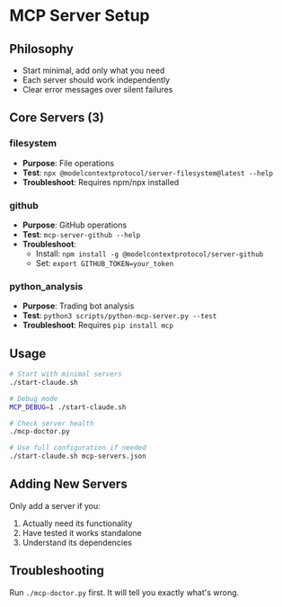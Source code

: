 # MCP Server Setup

## Philosophy
- Start minimal, add only what you need
- Each server should work independently  
- Clear error messages over silent failures

## Core Servers (3)

### filesystem
- **Purpose**: File operations
- **Test**: `npx @modelcontextprotocol/server-filesystem@latest --help`
- **Troubleshoot**: Requires npm/npx installed

### github
- **Purpose**: GitHub operations
- **Test**: `mcp-server-github --help`
- **Troubleshoot**: 
  - Install: `npm install -g @modelcontextprotocol/server-github`
  - Set: `export GITHUB_TOKEN=your_token`

### python_analysis
- **Purpose**: Trading bot analysis
- **Test**: `python3 scripts/python-mcp-server.py --test`
- **Troubleshoot**: Requires `pip install mcp`

## Usage

```bash
# Start with minimal servers
./start-claude.sh

# Debug mode
MCP_DEBUG=1 ./start-claude.sh

# Check server health
./mcp-doctor.py

# Use full configuration if needed
./start-claude.sh mcp-servers.json
```

## Adding New Servers

Only add a server if you:
1. Actually need its functionality
2. Have tested it works standalone
3. Understand its dependencies

## Troubleshooting

Run `./mcp-doctor.py` first. It will tell you exactly what's wrong.
